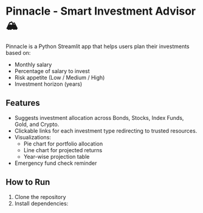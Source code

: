 # Pinnacle - Smart Investment Advisor 🏔️

Pinnacle is a Python Streamlit app that helps users plan their investments based on:

- Monthly salary
- Percentage of salary to invest
- Risk appetite (Low / Medium / High)
- Investment horizon (years)

## Features
- Suggests investment allocation across Bonds, Stocks, Index Funds, Gold, and Crypto.
- Clickable links for each investment type redirecting to trusted resources.
- Visualizations:
  - Pie chart for portfolio allocation
  - Line chart for projected returns
  - Year-wise projection table
- Emergency fund check reminder

## How to Run
1. Clone the repository
2. Install dependencies:
